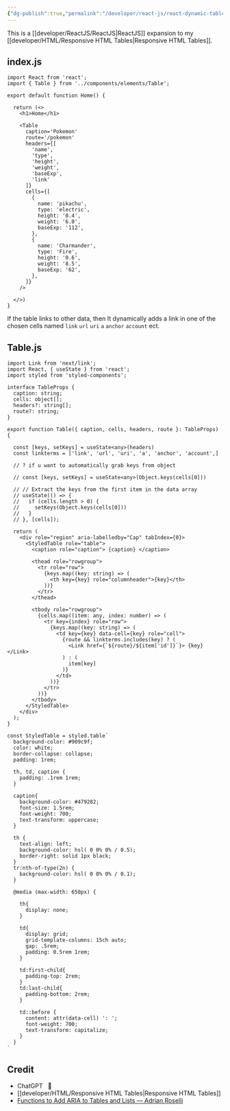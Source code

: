 ```yaml
---
{"dg-publish":true,"permalink":"/developer/react-js/react-dynamic-table/","dgPassFrontmatter":true}
---
```


This is a [[developer/ReactJS/ReactJS\|ReactJS]] expansion to my [[developer/HTML/Responsive HTML Tables\|Responsive HTML Tables]]. 

## index.js
```tsx
import React from 'react';
import { Table } from '../components/elements/Table';

export default function Home() {

  return (<>
    <h1>Home</h1>

    <Table
      caption='Pokemon'
      route='/pokemon'
      headers={[
        'name',
        'type',
        'height',
        'weight',
        'baseExp',
        'link'
      ]}
      cells={[
        {
          name: 'pikachu',
          type: 'electric',
          height: '0.4',
          weight: '6.0',
          baseExp: '112',
        },
        {
          name: 'Charmander',
          type: 'Fire',
          height: '0.6',
          weight: '8.5',
          baseExp: '62',
        },
      ]}
    />

  </>)
}
```

If the table links to other data, then It dynamically adds a link in one of the chosen cells named `link` `url` `uri` `a` `anchor` `account`  ect. 

## Table.js
```tsx
import Link from 'next/link';
import React, { useState } from 'react';
import styled from 'styled-components';

interface TableProps {
  caption: string;
  cells: object[];
  headers?: string[];
  route?: string;
}

export function Table({ caption, cells, headers, route }: TableProps) {

  const [keys, setKeys] = useState<any>(headers)
  const linkterms = ['link', 'url', 'uri', 'a', 'anchor', 'account',]

  // ? if u want to automatically grab keys from object
  
  // const [keys, setKeys] = useState<any>(Object.keys(cells[0]))
  
  // // Extract the keys from the first item in the data array
  // useState(() => {
  //   if (cells.length > 0) {
  //     setKeys(Object.keys(cells[0]))
  //   }
  // }, [cells]);

  return (
    <div role="region" aria-labelledby="Cap" tabIndex={0}>
      <StyledTable role="table">
        <caption role="caption"> {caption} </caption>

        <thead role="rowgroup">
          <tr role="row">
            {keys.map((key: string) => (
              <th key={key} role="columnheader">{key}</th>
            ))}
          </tr>
        </thead>

        <tbody role="rowgroup">
          {cells.map((item: any, index: number) => (
            <tr key={index} role="row">
              {keys.map((key: string) => (
                <td key={key} data-cell={key} role="cell">
                  {route && linkterms.includes(key) ? (
                    <Link href={`${route}/${item['id']}`}> {key} </Link>
                  ) : (
                    item[key]
                  )}
                </td>
              ))}
            </tr>
          ))}
        </tbody>
      </StyledTable>
    </div>
  );
}

const StyledTable = styled.table`
  background-color: #909c9f;
  color: white;
  border-collapse: collapse;
  padding: 1rem;

  th, td, caption {
    padding: .1rem 1rem;
  }

  caption{
    background-color: #479282;
    font-size: 1.5rem;
    font-weight: 700;
    text-transform: uppercase;
  }

  th {
    text-align: left;
    background-color: hsl( 0 0% 0% / 0.5);
    border-right: solid 1px black;
  }
  tr:nth-of-type(2n) {
    background-color: hsl( 0 0% 0% / 0.1);
  }

  @media (max-width: 650px) {

    th{
      display: none;
    }

    td{
      display: grid;
      grid-template-columns: 15ch auto;
      gap: .5rem;
      padding: 0.5rem 1rem;
    }

    td:first-child{
      padding-top: 2rem;
    }
    td:last-child{
      padding-bottom: 2rem;
    }

    td::before {
      content: attr(data-cell) ': ';
      font-weight: 700;
      text-transform: capitalize;
    }
  }
`

```

## Credit
- ChatGPT   🤖 
- [[developer/HTML/Responsive HTML Tables\|Responsive HTML Tables]]
- [Functions to Add ARIA to Tables and Lists — Adrian Roselli](https://adrianroselli.com/2018/05/functions-to-add-aria-to-tables-and-lists.html)